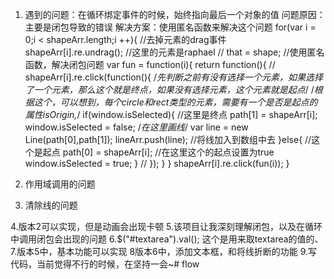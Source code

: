 1. 遇到的问题：在循环绑定事件的时候，始终指向最后一个对象的值
问题原因：主要是闭包导致的错误
解决方案：使用匿名函数来解决这个问题
for(var i = 0;i < shapeArr.length;i ++){
    //去掉元素的drag事件
    shapeArr[i].re.undrag();
    //这里的元素是raphael
    // that = shape;
    //使用匿名函数，解决闭包问题
    var fun = function(i){
        return function(){
            // shapeArr[i].re.click(function(){
                /*先判断之前有没有选择一个元素，如果选择了一个元素，那么这个就是终点，如果没有选择元素，这个元素就是起点*/
                /*根据这个，可以想到，每个circle和rect类型的元素，需要有一个是否是起点的属性isOrigin,*/
                if(window.isSelected){
                    //这里是终点
                    path[1] = shapeArr[i];
                    window.isSelected = false;
                    /*在这里画线*/
                    var line = new Line(path[0],path[1]);
                    lineArr.push(line); //将线加入到数组中去
                }else{
                    //这个是起点
                    path[0] = shapeArr[i];
                    //在这里这个的起点设置为true
                    window.isSelected = true;
                }
            // });
        }
    }
    shapeArr[i].re.click(fun(i));
}

2. 作用域调用的问题

3. 清除线的问题


4.版本2可以实现，但是动画会出现卡顿
5.该项目让我深刻理解闭包，以及在循环中调用闭包会出现的问题
6.$("#textarea").val();  这个是用来取textarea的值的、
7.版本5中，基本功能可以实现
8版本6中，添加文本框，和将线折断的功能
9.写代码，当前觉得不行的时候，在坚持一会~# flow
